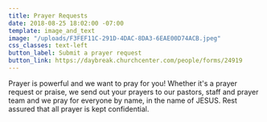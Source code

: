 ```yaml
---
title: Prayer Requests
date: 2018-08-25 18:02:00 -07:00
template: image_and_text
image: "/uploads/F3FEF11C-291D-4DAC-8DA3-6EAE00D74ACB.jpeg"
css_classes: text-left
button_label: Submit a prayer request
button_link: https://daybreak.churchcenter.com/people/forms/24919
---
```


Prayer is powerful and we want to pray for you! Whether it's a prayer request or praise, we send out your prayers to our pastors, staff and prayer team and we pray for everyone by name, in the name of JESUS. Rest assured that all prayer is kept confidential. 
